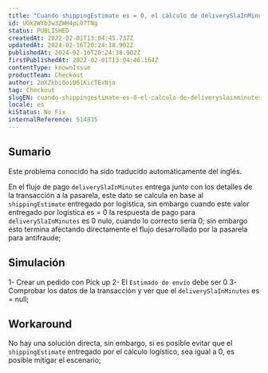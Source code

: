 ```yaml
---
title: "Cuando shippingEstimate es = 0, el cálculo de deliverySlaInMinutes devuelve null"
id: UGk2WYb3w3ZWH4pL07TNg
status: PUBLISHED
createdAt: 2022-02-01T13:04:45.737Z
updatedAt: 2024-02-16T20:24:38.902Z
publishedAt: 2024-02-16T20:24:38.902Z
firstPublishedAt: 2022-02-01T13:04:46.164Z
contentType: knownIssue
productTeam: Checkout
author: 2mXZkbi0oi061KicTExNjo
tag: Checkout
slugEN: cuando-shippingestimate-es-0-el-calculo-de-deliveryslainminutes-devuelve-null
locale: es
kiStatus: No Fix
internalReference: 514835
---
```


## Sumario

<div class="alert alert-info">
  <p>Este problema conocido ha sido traducido automáticamente del inglés.</p>
</div>


En el flujo de pago `deliverySlaInMinutes` entrega junto con los detalles de la transacción a la pasarela, este dato se calcula en base al `shippingEstimate` entregado por logística, sin embargo cuando este valor entregado por logística es = 0 la respuesta de pago para `deliverySlaInMinutes` es 0 nulo, cuando lo correcto sería 0; sin embargo esto termina afectando directamente el flujo desarrollado por la pasarela para antifraude;



## Simulación


1- Crear un pedido con Pick up
2- El `Estimado de envío` debe ser 0
3- Comprobar los datos de la transacción y ver que el `deliverySlaInMinutes` es = null;




## Workaround


No hay una solución directa, sin embargo, si es posible evitar que el `shippingEstimate` entregado por el cálculo logístico, sea igual a 0, es posible mitigar el escenario;

